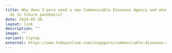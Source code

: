 ```yaml
---
title: Why does S'pore need a new Communicable Diseases Agency and what can it
  do in future pandemics?
date: 2024-05-30
layout: link
description: ""
image: ""
variant: tiptap
external: https://www.todayonline.com/singapore/communicable-diseases-agency-singapore-pandemic-response-2135256
---
```

